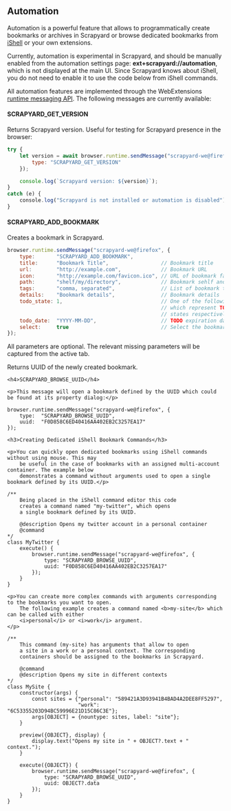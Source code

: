 ## Automation

Automation is a powerful feature that allows to programmatically create
bookmarks or archives in Scrapyard or browse dedicated bookmarks from
[iShell](https://gchristensen.github.io/ishell/) or your own extensions.

Currently, automation is experimental in Scrapyard, and should be
manually enabled from the automation settings page:
**ext+scrapyard://automation**,
which is not displayed at the main UI.
Since Scrapyard knows about iShell, you do not need to enable it to use the
code below from iShell commands.

All automation features are implemented through the WebExtensions
[runtime messaging API](href="https://developer.mozilla.org/en-US/docs/Mozilla/Add-ons/WebExtensions/API/runtime/sendMessage).
The following messages are currently available:

#### SCRAPYARD_GET_VERSION

Returns Scrapyard version. Useful for testing for Scrapyard presence in the browser:

```javascript
try {
    let version = await browser.runtime.sendMessage("scrapyard-we@firefox", {
        type: "SCRAPYARD_GET_VERSION"
    });

    console.log(`Scrapyard version: ${version}`);
}
catch (e) {
    сonsole.log("Scrapyard is not installed or automation is disabled");
}
```

#### SCRAPYARD_ADD_BOOKMARK

Creates a bookmark in Scrapyard.

```js
browser.runtime.sendMessage("scrapyard-we@firefox", {
    type:       "SCRAPYARD_ADD_BOOKMARK",
    title:      "Bookmark Title",                 // Bookmark title
    url:        "http://example.com",             // Bookmark URL
    icon:       "http://example.com/favicon.ico", // URL of bookmark favicon
    path:       "shelf/my/directory",             // Bookmark sehlf and directory
    tags:       "comma, separated",               // List of bookmark tags
    details:    "Bookmark details",               // Bookmark details
    todo_state: 1,                                // One of the following integers: 1, 2, 3,
                                                  // which represent TODO, WAITING, and POSTPONED
                                                  // states respectively
    todo_date:  "YYYY-MM-DD",                     // TODO expiration date
    select:     true                              // Select the bookmark in the interface
});
```
All parameters are optional. The relevant missing parameters will be captured
from the active tab.

Returns UUID of the newly created bookmark.

    <h4>SCRAPYARD_BROWSE_UUID</h4>

    <p>This message will open a bookmark defined by the UUID which could be found at its property dialog:</p>

<pre data-trimmed="true" class="rainbow-show"><code data-language="javascript" class="rainbow rainbow-show">browser.runtime.<span class="function call">sendMessage</span>(<span class="string">"scrapyard-we@firefox"</span>, {
    type:  <span class="string">"SCRAPYARD_BROWSE_UUID"</span>,
    uuid:  <span class="string">"F0D858C6ED40416AA402EB2C3257EA17"</span>
});</code></pre>

    <h3>Creating Dedicated iShell Bookmark Commands</h3>

    <p>You can quickly open dedicated bookmarks using iShell commands without using mouse. This may
        be useful in the case of bookmarks with an assigned multi-account container. The example below
        demonstrates a command without arguments used to open a single bookmark defined by its UUID.</p>

<pre data-trimmed="true" class="rainbow-show"><code data-language="javascript" class="rainbow rainbow-show"><span class="comment">/**
    Being placed in the iShell command editor this code
    creates a command named "my-twitter", which opens
    a single bookmark defined by its UUID.

    @description Opens my twitter account in a personal container
    @command
*/</span>
<span class="storage type class">class</span> <span class="entity name class">MyTwitter</span> {
    <span class="entity name function">execute</span>() {
        browser.runtime.<span class="function call">sendMessage</span>(<span class="string">"scrapyard-we@firefox"</span>, {
            type: <span class="string">"SCRAPYARD_BROWSE_UUID"</span>,
            uuid: <span class="string">"F0D858C6ED40416AA402EB2C3257EA17"</span>
        });
    }
}</code></pre>


    <p>You can create more complex commands with arguments corresponding to the bookmarks you want to open.
        The following example creates a command named <b>my-site</b> which can be called with either
        <i>personal</i> or <i>work</i> argument.
    </p>

<pre data-trimmed="true" class="rainbow-show"><code data-language="javascript" class="rainbow rainbow-show"><span class="comment">/**
    This command (my-site) has arguments that allow to open
    a site in a work or a personal context. The corresponding
    containers should be assigned to the bookmarks in Scrapyard.

    @command
    @description Opens my site in different contexts
*/</span>
<span class="storage type class">class</span> <span class="entity name class">MySite</span> {
    <span class="entity name function">constructor</span>(args) {
        <span class="storage type">const</span> sites <span class="keyword operator">=</span> {<span class="string">"personal"</span>: <span class="string">"589421A3D93941B4BAD4A2DEE8FF5297"</span>,
                       <span class="string">"work"</span>:     <span class="string">"6C53355203D94BC59996E21D15C86C3E"</span>};
        args[OBJECT] <span class="keyword operator">=</span> {nountype: sites, label: <span class="string">"site"</span>};
    }

    <span class="entity name function">preview</span>({OBJECT}, display) {
        display.<span class="function call">text</span>(<span class="string">"Opens my site in "</span> <span class="keyword operator">+</span> OBJECT?.text <span class="keyword operator">+</span> <span class="string">" context."</span>);
    }

    <span class="entity name function">execute</span>({OBJECT}) {
        browser.runtime.<span class="function call">sendMessage</span>(<span class="string">"scrapyard-we@firefox"</span>, {
            type: <span class="string">"SCRAPYARD_BROWSE_UUID"</span>,
            uuid: OBJECT?.data
        });
    }
}</code></pre>
